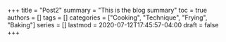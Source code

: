 +++
title = "Post2"
summary = "This is the blog summary"
toc = true
authors = []
tags = []
categories = ["Cooking", "Technique", "Frying", "Baking"]
series = []
lastmod = 2020-07-12T17:45:57-04:00
draft = false
+++
